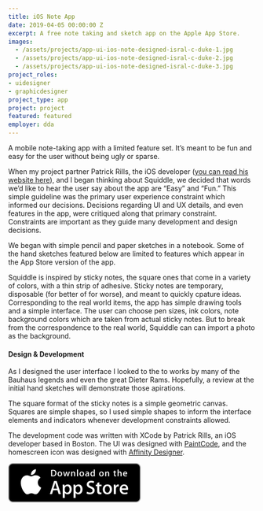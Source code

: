 ```yaml
---
title: iOS Note App
date: 2019-04-05 00:00:00 Z
excerpt: A free note taking and sketch app on the Apple App Store.
images:
  - /assets/projects/app-ui-ios-note-designed-isral-c-duke-1.jpg
  - /assets/projects/app-ui-ios-note-designed-isral-c-duke-2.jpg
  - /assets/projects/app-ui-ios-note-designed-isral-c-duke-3.jpg
project_roles:
- uidesigner
- graphicdesigner
project_type: app
project: project
featured: featured
employer: dda
---
```

<p class="lead">A mobile note-taking app with a limited feature set. It’s meant to be fun and easy for the user without being ugly or sparse.</p>
<p>When my project partner Patrick Rills, the iOS developer (<a href="http://www.bigbluefly.com/patrickrills" target="_blank" title="Patrick Rills Website">you can read his website here</a>), and I began thinking about Squiddle, we decided that words we’d like to hear the user say about the app are “Easy” and “Fun.” This simple guideline was the primary user experience constraint which informed our decisions. Decisions regarding UI and UX details, and even features in the app, were critiqued along that primary constraint. Constraints are important as they guide many development and design decisions.
</p>
<p>We began with simple pencil and paper sketches in a notebook. Some of the hand sketches featured below are limited to features which appear in the App Store version of the app.
</p>
<p>Squiddle is inspired by sticky notes, the square ones that come in a variety of colors, with a thin strip of adhesive. Sticky notes are temporary, disposable (for better of for worse), and meant to quickly cpature ideas. Corresponding to the real world items, the app has simple drawing tools and a simple interface. The user can choose pen sizes, ink colors, note background colors which are taken from actual sticky notes. But to break from the correspondence to the real world, Squiddle can can import a photo as the background. </p>
<h4>Design & Development</h4>
<p>As I designed the user interface I looked to the to works by many of the Bauhaus legends and even the great Dieter Rams. Hopefully, a review at the initial hand sketches will demonstrate those apirations. </p>
<p>The square format of the sticky notes is a simple geometric canvas. Squares are simple shapes, so I used simple shapes to inform the interface elements and indicators whenever development constraints allowed.</p>
<p>The development code was written with XCode by Patrick Rills, an iOS developer</a> based in Boston. The UI was designed with <a href="https://www.paintcodeapp.com" target="_blank">PaintCode</a>, and the homescreen icon was designed with <a href="https://affinity.serif.com/en-us/" target="_blank">Affinity Designer</a>.
</p>
<p></p>
<p><a href="https://itunes.apple.com/us/app/squiddle/id1161266643?mt=8" title="Get Squiddle on the App Store"><img src="/assets/articles/Download_on_the_App_Store.svg" alt="Download Squiddle on the App Store"></a><br>
</p>